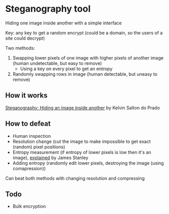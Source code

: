 # Steganography tool
Hiding one image inside another with a simple interface 

Key: any key to get a random encrypt (could be a domain, so the users of a site could decrypt)

Two methods:

 1. Swapping lower pixels of one image with higher pixels of another image (human undetectable, but easy to remove)
    - Using a key on every pixel to get an entropy
 2. Randomly swapping rows in image (human detectable, but uneasy to remove)

## How it works
[Steganography: Hiding an image inside another](https://towardsdatascience.com/steganography-hiding-an-image-inside-another-77ca66b2acb1) by Kelvin Salton do Prado

## How to defeat

- Human inspection
- Resolution change (cut the image to make impossible to get exact (random) pixel positions)
- Entropy measurement (if entropy of lower pixels is low then it's an image), [explained](https://incoherency.co.uk/blog/stories/image-steganography.html) by James Stanley
- Adding entropy (randomly edit lower pixels, destroying the image (using comapression))

Can beat both methods with changing resolution and compressing

## Todo

 - Bulk encryption
